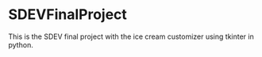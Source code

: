 # SDEVFinalProject
This is the SDEV final project with the ice cream customizer using tkinter in python.
